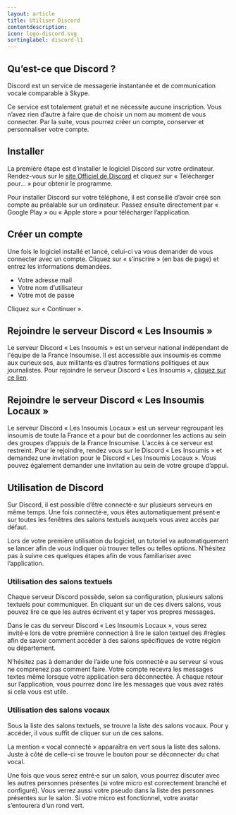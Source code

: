 ```yaml
---
layout: article
title: Utiliser Discord
contentdescription:
icon: logo-discord.svg
sortinglabel: discord-l1
---
```


## Qu’est-ce que Discord ?

Discord est un service de messagerie instantanée et de communication vocale comparable à Skype.

Ce service est totalement gratuit et ne nécessite aucune inscription. Vous n’avez rien d’autre à faire que de choisir un nom au moment de vous connecter. Par la suite, vous pourrez créer un compte, conserver et personnaliser votre compte.

## Installer

La première étape est d’installer le logiciel Discord sur votre ordinateur. Rendez-vous sur le [site Officiel de Discord](https://discordapp.com/) et cliquez sur « Télécharger pour… » pour obtenir le programme.

Pour installer Discord sur votre téléphone, il est conseillé d’avoir créé son compte au préalable sur un ordinateur. Passez ensuite directement par « Google Play » ou « Apple store » pour télécharger l’application.

## Créer un compte

Une fois le logiciel installé et lancé, celui-ci va vous demander de vous connecter avec un compte. Cliquez sur « s’inscrire » (en bas de page) et entrez les informations demandées.
* Votre adresse mail
* Votre nom d’utilisateur
* Votre mot de passe

Cliquez sur « Continuer ».

## Rejoindre le serveur Discord « Les Insoumis »

Le serveur Discord « Les Insoumis » est un serveur national indépendant de l'équipe de la France Insoumise. Il est accessible aux insoumis·es comme aux curieux·ses, aux militants·es d’autres formations politiques et aux journalistes. Pour rejoindre le serveur Discord « Les Insoumis », [cliquez sur ce lien](https://discord.gg/JQGdHpj).

## Rejoindre le serveur Discord « Les Insoumis Locaux »

Le serveur Discord « Les Insoumis Locaux » est un serveur regroupant les insoumis de toute la France et a pour but de coordonner les actions au sein des groupes d’appuis de la France Insoumise. L'accès à ce serveur est restreint. Pour le rejoindre, rendez vous sur le Discord « Les Insoumis » et demandez une invitation pour le Discord « Les Insoumis Locaux ». Vous pouvez également demander une invitation au sein de votre groupe d’appui.

## Utilisation de Discord

Sur Discord, il est possible d’être connecté·e sur plusieurs serveurs en même temps. Une fois connecté·e, vous êtes automatiquement présent·e sur toutes les fenêtres des salons textuels auxquels vous avez accès par défaut.

Lors de votre première utilisation du logiciel, un tutoriel va automatiquement se lancer afin de vous indiquer où trouver telles ou telles options. N’hésitez pas à suivre ces quelques étapes afin de vous familiariser avec l’application.

### Utilisation des salons textuels

Chaque serveur Discord possède, selon sa configuration, plusieurs salons textuels pour communiquer. En cliquant sur un de ces divers salons, vous pouvez lire ce que les autres écrivent et y taper vos propres messages.

Dans le cas du serveur Discord « Les Insoumis Locaux », vous serez invité·e lors de votre première connection à lire le salon textuel des #règles afin de savoir comment accéder à des salons spécifiques de votre région ou département.

N’hésitez pas à demander de l’aide une fois connecté·e au serveur si vous ne comprenez pas comment faire.
Votre compte recevra les messages textes même lorsque votre application sera déconnectée. À chaque retour sur l’application, vous pourrez donc lire les messages que vous avez ratés si cela vous est utile.

### Utilisation des salons vocaux

Sous la liste des salons textuels, se trouve la liste des salons vocaux. Pour y accéder, il vous suffit de cliquer sur un de ces salons.

La mention « vocal connecté » apparaîtra en vert sous la liste des salons. Juste à côté de celle-ci se trouve le bouton pour se déconnecter du chat vocal.

Une fois que vous serez entré·e sur un salon, vous pourrez discuter avec les autres personnes présentes (si votre micro est correctement branché et configuré). Vous verrez aussi votre pseudo dans la liste des personnes présentes sur le salon. Si votre micro est fonctionnel, votre avatar s’entourera d’un rond vert.
